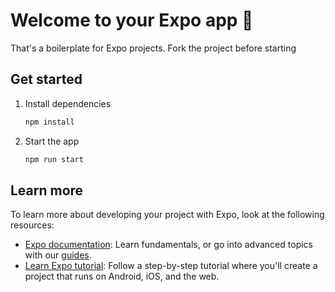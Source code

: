 # Welcome to your Expo app 👋

That's a boilerplate for Expo projects.
Fork the project before starting

## Get started

1. Install dependencies

   ```bash
   npm install
   ```

2. Start the app

   ```bash
   npm run start
   ```

## Learn more

To learn more about developing your project with Expo, look at the following resources:

- [Expo documentation](https://docs.expo.dev/): Learn fundamentals, or go into advanced topics with our [guides](https://docs.expo.dev/guides).
- [Learn Expo tutorial](https://docs.expo.dev/tutorial/introduction/): Follow a step-by-step tutorial where you'll create a project that runs on Android, iOS, and the web.

